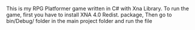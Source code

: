 This is my RPG Platformer game written in C# with Xna Library.
To run the game, first you have to install XNA 4.0 Redist. package, Then go to bin/Debug/ folder in the main project folder and run the file
